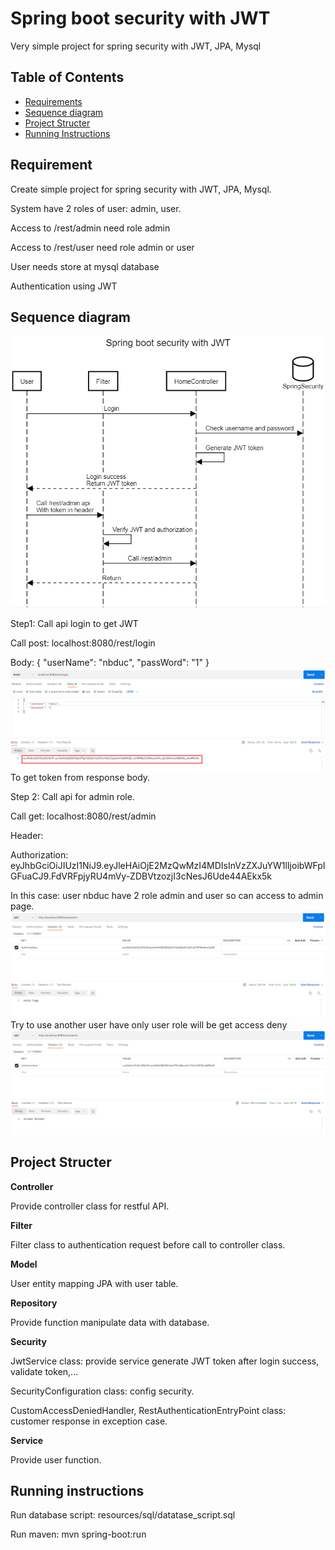 # Spring boot security with JWT
Very simple project for spring security with JWT, JPA, Mysql

## Table of Contents

* [Requirements](#Requirement)
* [Sequence diagram](#sequence-diagram)
* [Project Structer](#project-structer)
* [Running Instructions](#running-instructions)
  
## Requirement
Create simple project for spring security with JWT, JPA, Mysql.

System have 2 roles of user: admin, user.

Access to /rest/admin need role admin

Access to /rest/user need role admin or user

User needs store at mysql database

Authentication using JWT

## Sequence diagram

![](src/main/resources/image/Diagram.png)

Step1: Call api login to get JWT

Call post: localhost:8080/rest/login

Body:
{
"userName": "nbduc",
"passWord": "1"
}
![](src/main/resources/image/login_api.png)
To get token from response body.

Step 2: Call api for admin role.

Call get: localhost:8080/rest/admin

Header: 

Authorization: eyJhbGciOiJIUzI1NiJ9.eyJleHAiOjE2MzQwMzI4MDIsInVzZXJuYW1lIjoibWFpIGFuaCJ9.FdVRFpjyRU4mVy-ZDBVtzozjI3cNesJ6Ude44AEkx5k

In this case: user nbduc have 2 role admin and user so can access to admin page.
![](src/main/resources/image/admin_page.png)
Try to use another user have only user role will be get access deny
![](src/main/resources/image/deny.png)

## Project Structer
**Controller**

Provide controller class for restful API.

**Filter**

Filter class to authentication request before call to controller class.

**Model**

User entity mapping JPA with user table.

**Repository**

Provide function manipulate data with database.

**Security**

JwtService class: provide service generate JWT token after login success, validate token,...

SecurityConfiguration class: config security.

CustomAccessDeniedHandler, RestAuthenticationEntryPoint class: customer response in exception case.

**Service**

Provide user function.

## Running instructions
Run database script: resources/sql/datatase_script.sql

Run maven: mvn spring-boot:run



